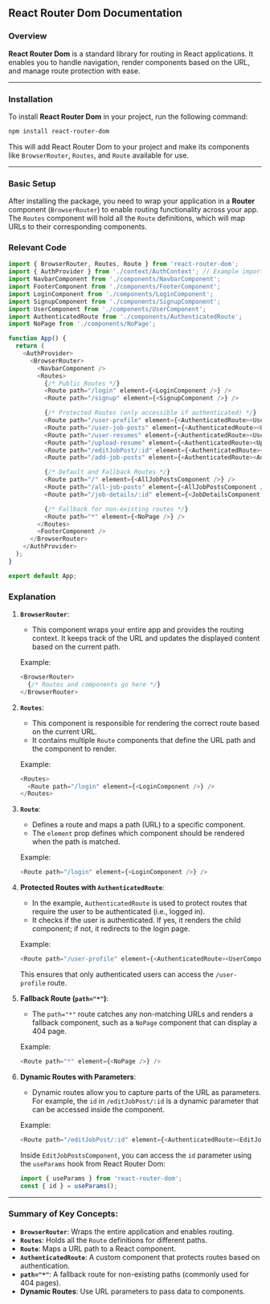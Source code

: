 
## React Router Dom Documentation

### Overview
**React Router Dom** is a standard library for routing in React applications. It enables you to handle navigation, render components based on the URL, and manage route protection with ease.

---

### Installation

To install **React Router Dom** in your project, run the following command:

```bash
npm install react-router-dom
```

This will add React Router Dom to your project and make its components like `BrowserRouter`, `Routes`, and `Route` available for use.

---

### Basic Setup

After installing the package, you need to wrap your application in a **Router** component (`BrowserRouter`) to enable routing functionality across your app. The `Routes` component will hold all the `Route` definitions, which will map URLs to their corresponding components.

### Relevant Code

```javascript
import { BrowserRouter, Routes, Route } from 'react-router-dom';
import { AuthProvider } from './context/AuthContext'; // Example import of AuthContext
import NavbarComponent from './components/NavbarComponent';
import FooterComponent from './components/FooterComponent';
import LoginComponent from './components/LoginComponent';
import SignupComponent from './components/SignupComponent';
import UserComponent from './components/UserComponent';
import AuthenticatedRoute from './components/AuthenticatedRoute';
import NoPage from './components/NoPage';

function App() {
  return (
    <AuthProvider>
      <BrowserRouter>
        <NavbarComponent />
        <Routes>
          {/* Public Routes */}
          <Route path="/login" element={<LoginComponent />} />
          <Route path="/signup" element={<SignupComponent />} />

          {/* Protected Routes (only accessible if authenticated) */}
          <Route path="/user-profile" element={<AuthenticatedRoute><UserComponent /></AuthenticatedRoute>} />
          <Route path="/user-job-posts" element={<AuthenticatedRoute><UserJobPostsComponent /></AuthenticatedRoute>} />
          <Route path="/user-resumes" element={<AuthenticatedRoute><UsersResumeComponent /></AuthenticatedRoute>} />
          <Route path="/upload-resume" element={<AuthenticatedRoute><UploadResumeComponent /></AuthenticatedRoute>} />
          <Route path="/editJobPost/:id" element={<AuthenticatedRoute><EditJobPostsComponent /></AuthenticatedRoute>} />
          <Route path="/add-job-posts" element={<AuthenticatedRoute><AddJobPostsComponent /></AuthenticatedRoute>} />

          {/* Default and Fallback Routes */}
          <Route path="/" element={<AllJobPostsComponent />} />
          <Route path="/all-job-posts" element={<AllJobPostsComponent />} />
          <Route path="/job-details/:id" element={<JobDetailsComponent />} />

          {/* Fallback for non-existing routes */}
          <Route path="*" element={<NoPage />} />
        </Routes>
        <FooterComponent />
      </BrowserRouter>
    </AuthProvider>
  );
}

export default App;
```

### Explanation

1. **`BrowserRouter`**:
   - This component wraps your entire app and provides the routing context. It keeps track of the URL and updates the displayed content based on the current path.
   
   Example:
   ```javascript
   <BrowserRouter>
     {/* Routes and components go here */}
   </BrowserRouter>
   ```

2. **`Routes`**:
   - This component is responsible for rendering the correct route based on the current URL.
   - It contains multiple `Route` components that define the URL path and the component to render.

   Example:
   ```javascript
   <Routes>
     <Route path="/login" element={<LoginComponent />} />
   </Routes>
   ```

3. **`Route`**:
   - Defines a route and maps a path (URL) to a specific component.
   - The `element` prop defines which component should be rendered when the path is matched.

   Example:
   ```javascript
   <Route path="/login" element={<LoginComponent />} />
   ```

4. **Protected Routes with `AuthenticatedRoute`**:
   - In the example, `AuthenticatedRoute` is used to protect routes that require the user to be authenticated (i.e., logged in).
   - It checks if the user is authenticated. If yes, it renders the child component; if not, it redirects to the login page.

   Example:
   ```javascript
   <Route path="/user-profile" element={<AuthenticatedRoute><UserComponent /></AuthenticatedRoute>} />
   ```

   This ensures that only authenticated users can access the `/user-profile` route.

5. **Fallback Route (`path="*"`)**:
   - The `path="*"` route catches any non-matching URLs and renders a fallback component, such as a `NoPage` component that can display a 404 page.

   Example:
   ```javascript
   <Route path="*" element={<NoPage />} />
   ```

6. **Dynamic Routes with Parameters**:
   - Dynamic routes allow you to capture parts of the URL as parameters. For example, the `id` in `/editJobPost/:id` is a dynamic parameter that can be accessed inside the component.

   Example:
   ```javascript
   <Route path="/editJobPost/:id" element={<AuthenticatedRoute><EditJobPostsComponent /></AuthenticatedRoute>} />
   ```

   Inside `EditJobPostsComponent`, you can access the `id` parameter using the `useParams` hook from React Router Dom:
   ```javascript
   import { useParams } from 'react-router-dom';
   const { id } = useParams();
   ```

---

### Summary of Key Concepts:
- **`BrowserRouter`**: Wraps the entire application and enables routing.
- **`Routes`**: Holds all the `Route` definitions for different paths.
- **`Route`**: Maps a URL path to a React component.
- **`AuthenticatedRoute`**: A custom component that protects routes based on authentication.
- **`path="*"`**: A fallback route for non-existing paths (commonly used for 404 pages).
- **Dynamic Routes**: Use URL parameters to pass data to components.
